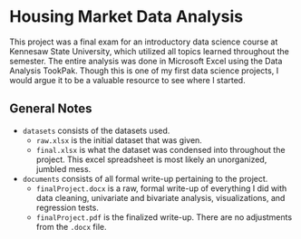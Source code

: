 # Housing Market Data Analysis

This project was a final exam for an introductory data science course at Kennesaw State University, which
utilized all topics learned throughout the semester. The entire analysis was done in Microsoft Excel using
the Data Analysis TookPak. Though this is one of my first data science projects, I would argue it to be a
valuable resource to see where I started.

## General Notes

- `datasets` consists of the datasets used.
   - `raw.xlsx` is the initial dataset that was given.
   - `final.xlsx` is what the dataset was condensed into throughout the project. This excel spreadsheet is most likely
   an unorganized, jumbled mess.
- `documents` consists of all formal write-up pertaining to the project.
   - `finalProject.docx` is a raw, formal write-up of everything I did with data cleaning, univariate and bivariate analysis,
   visualizations, and regression tests.
   - `finalProject.pdf` is the finalized write-up. There are no adjustments from the `.docx` file. 
